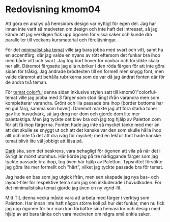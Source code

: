 ---
---
Redovisning kmom04
=========================

Att göra en analys på hemsidors design var nyttigt för egen del. Jag har innan inte varit så medveten om design och inte haft det intresset, så jag kände att jag verkligen fick upp ögonen för vissa saker och kunde dra paralleller till veckans kursmaterial och föreläsningar.

För det <a href="http://www.student.bth.se/~fisu19/dbwebb-kurser/design/me/redovisa/htdocs/redovisning/kmom04?style=04_minimalistic">minimalistiska temat</a> ville jag bara jobba med svart och vitt, samt ha en accentfärg, där jag valde en nyans av rött eftersom det funkar bra ihop med både vitt och svart. Jag tog bort hover för navbar och försökte skala ner allt. Däremot färgsatte jag alla rubriker i den röda färgen för att inte göra sidan för tråkig. Jag ändrade brödtexten till en formell men snygg font, men valde däremot att behålla rubrikerna som de var då jag ändrat fonten där för de andra två teman.

För <a href="http://www.student.bth.se/~fisu19/dbwebb-kurser/design/me/redovisa/htdocs/redovisning/kmom04?style=04_colorful">temat colorful</a> denna sidan inklusive stylen satt till kmom01</a>"colorful-temat ville jag jobba med 3 färger som stod långt ifrån varandra men som kompletterar varandra. Grönt och lila passade bra ihop (border bottoms har en gul färg, samma som hover). Däremot märkte jag att föra starka toner gav lite huvudvärk, så jag drog ner dom och gjorde dom lite mer palettaktiga. Men jag tyckte det blev bra och jag tog hjälp av Paletton.com för att få ihop färgerna. Fonten hade jag inte så mycket tanke med mer än att det skulle se snyggt ut och att det kanske var den som skulle hålla ihop allt och inte få det att dra iväg för mycket; med en lekfull font hade kanske temat blivit lite väl jobbigt att läsa på.

<a href="http://www.student.bth.se/~fisu19/dbwebb-kurser/design/me/redovisa/htdocs/redovisning/kmom04?style=04_dark">Dark</a> ska, som det beskrevs, vara behagligt för ögonen att vila på när det i övrigt är mörkt utomhus. Här körde jag på tre närliggande färger som jag tyckte passade bra ihop, tog även här hjälp av Paletton. Typsnittet försökte jag göra lite mer formellt och "hårt", vilket jag tyckte passade bra för temat.

Jag hade en bas som jag utgick ifrån, men sen skapade jag nya bas- och layout-filer för respektive tema som jag sen inkluderade i huvudkoden. För det minimalistiska temat gjorde jag även en ny vgrid-fil.  

Mitt TIL denna vecka måste vara att arbeta med färger i verktyg som Paletton. Har innan inte haft någon större koll på hur det funkar, men nu fick jag upp ögonen för hur man kan förbättre sina hemasidor och design med hjälp av att bara tänka och vara medveten om några små enkla saker.
